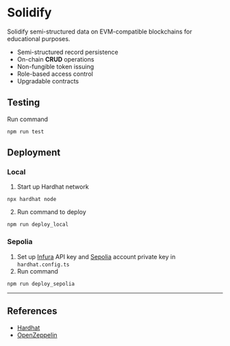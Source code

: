 # Solidify

Solidify semi-structured data on EVM-compatible blockchains for educational purposes.

- Semi-structured record persistence
- On-chain **CRUD** operations
- Non-fungible token issuing
- Role-based access control
- Upgradable contracts

## Testing

Run command

```shell
npm run test
```

## Deployment

### Local

1. Start up Hardhat network

```shell
npx hardhat node
```

2. Run command to deploy

```shell
npm run deploy_local
```

### Sepolia

1. Set up [Infura](https://www.infura.io/) API key and [Sepolia](https://sepolia.etherscan.io/) account private key
   in `hardhat.config.ts`
2. Run command

```shell
npm run deploy_sepolia
```

---

## References

- [Hardhat](https://hardhat.org/)
- [OpenZeppelin](https://www.openzeppelin.com/)